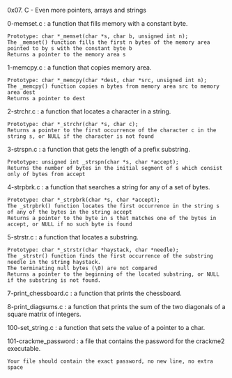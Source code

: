 0x07. C - Even more pointers, arrays and strings

0-memset.c : a function that fills memory with a constant byte.

	Prototype: char *_memset(char *s, char b, unsigned int n);
	The _memset() function fills the first n bytes of the memory area pointed to by s with the constant byte b
	Returns a pointer to the memory area s

1-memcpy.c : a function that copies memory area.

	Prototype: char *_memcpy(char *dest, char *src, unsigned int n);
	The _memcpy() function copies n bytes from memory area src to memory area dest
	Returns a pointer to dest

2-strchr.c : a function that locates a character in a string.

	Prototype: char *_strchr(char *s, char c);
	Returns a pointer to the first occurrence of the character c in the string s, or NULL if the character is not found

3-strspn.c : a function that gets the length of a prefix substring.

	Prototype: unsigned int _strspn(char *s, char *accept);
	Returns the number of bytes in the initial segment of s which consist only of bytes from accept

4-strpbrk.c : a function that searches a string for any of a set of bytes.

	Prototype: char *_strpbrk(char *s, char *accept);
	The _strpbrk() function locates the first occurrence in the string s of any of the bytes in the string accept
	Returns a pointer to the byte in s that matches one of the bytes in accept, or NULL if no such byte is found

5-strstr.c : a function that locates a substring.

	Prototype: char *_strstr(char *haystack, char *needle);
	The _strstr() function finds the first occurrence of the substring needle in the string haystack.
	The terminating null bytes (\0) are not compared
	Returns a pointer to the beginning of the located substring, or NULL if the substring is not found.

7-print_chessboard.c : a function that prints the chessboard.

8-print_diagsums.c : a function that prints the sum of the two diagonals of a square matrix of integers.

100-set_string.c : a function that sets the value of a pointer to a char.

101-crackme_password :  a file that contains the password for the crackme2 executable.

	Your file should contain the exact password, no new line, no extra space
